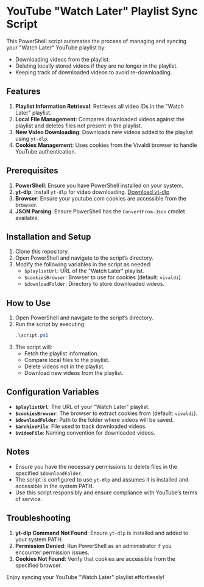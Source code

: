 # YouTube "Watch Later" Playlist Sync Script

This PowerShell script automates the process of managing and syncing your "Watch Later" YouTube playlist by:

- Downloading videos from the playlist.
- Deleting locally stored videos if they are no longer in the playlist.
- Keeping track of downloaded videos to avoid re-downloading.

## Features

1. **Playlist Information Retrieval**: Retrieves all video IDs in the "Watch Later" playlist.
2. **Local File Management**: Compares downloaded videos against the playlist and deletes files not present in the playlist.
3. **New Video Downloading**: Downloads new videos added to the playlist using `yt-dlp`.
4. **Cookies Management**: Uses cookies from the Vivaldi browser to handle YouTube authentication.

## Prerequisites

1. **PowerShell**: Ensure you have PowerShell installed on your system.
2. **yt-dlp**: Install `yt-dlp` for video downloading. [Download yt-dlp](https://github.com/yt-dlp/yt-dlp)
3. **Browser**: Ensure your youtube.com cookies are accessible from the browser.
4. **JSON Parsing**: Ensure PowerShell has the `ConvertFrom-Json` cmdlet available.

## Installation and Setup

1. Clone this repository.
2. Open PowerShell and navigate to the script’s directory.
3. Modify the following variables in the script as needed:
   - `$playlistUrl`: URL of the "Watch Later" playlist.
   - `$cookiesBrowser`: Browser to use for cookies (default: `vivaldi`).
   - `$downloadFolder`: Directory to store downloaded videos.

## How to Use

1. Open PowerShell and navigate to the script’s directory.
2. Run the script by executing:
   ```powershell
   .\script.ps1
   ```
3. The script will:
   - Fetch the playlist information.
   - Compare local files to the playlist.
   - Delete videos not in the playlist.
   - Download new videos from the playlist.

## Configuration Variables

- **`$playlistUrl`**: The URL of your "Watch Later" playlist.
- **`$cookiesBrowser`**: The browser to extract cookies from (default: `vivaldi`).
- **`$downloadFolder`**: Path to the folder where videos will be saved.
- **`$archiveFile`**: File used to track downloaded videos.
- **`$videoFile`**: Naming convention for downloaded videos.

## Notes

- Ensure you have the necessary permissions to delete files in the specified `$downloadFolder`.
- The script is configured to use `yt-dlp` and assumes it is installed and accessible in the system PATH.
- Use this script responsibly and ensure compliance with YouTube’s terms of service.

## Troubleshooting

1. **yt-dlp Command Not Found**: Ensure `yt-dlp` is installed and added to your system PATH.
2. **Permission Denied**: Run PowerShell as an administrator if you encounter permission issues.
3. **Cookies Not Found**: Verify that cookies are accessible from the specified browser.

Enjoy syncing your YouTube "Watch Later" playlist effortlessly!